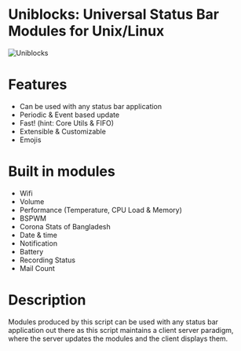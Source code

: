 # Uniblocks: Universal Status Bar Modules for Unix/Linux

![Uniblocks](https://cloud.disroot.org/s/fjQCarxJZNJj5Wz/preview)

# Features
   * Can be used with any status bar application
   * Periodic & Event based update
   * Fast! (hint: Core Utils & FIFO)
   * Extensible & Customizable
   * Emojis

# Built in modules
   * Wifi
   * Volume
   * Performance (Temperature, CPU Load & Memory)
   * BSPWM
   * Corona Stats of Bangladesh
   * Date & time
   * Notification
   * Battery
   * Recording Status
   * Mail Count

# Description
Modules produced by this script can be used with any status bar application out there as this script maintains a client server paradigm, where the server updates the modules and the client displays them.
